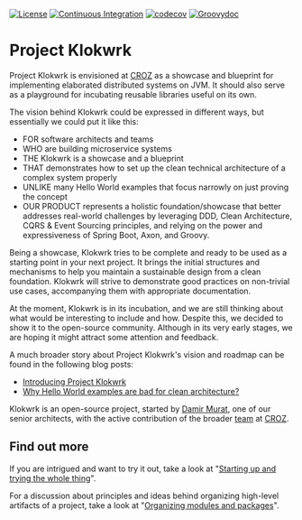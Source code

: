 [![License](https://img.shields.io/badge/License-Apache%202.0-success.svg)](https://opensource.org/licenses/Apache-2.0)
[![Continuous Integration](https://github.com/croz-ltd/klokwrk-project/workflows/Continuous%20Integration/badge.svg)](https://github.com/croz-ltd/klokwrk-project/actions?query=workflow%3A%22Continuous+Integration%22+branch%3Amaster)
[![codecov](https://codecov.io/gh/croz-ltd/klokwrk-project/branch/master/graph/badge.svg)](https://codecov.io/gh/croz-ltd/klokwrk-project)
[![Groovydoc](https://img.shields.io/badge/API%20doc-Groovydoc-brightgreen)](https://croz-ltd.github.io/klokwrk-project/groovydoc/index.html)

# Project Klokwrk
Project Klokwrk is envisioned at [CROZ](https://croz.net/) as a showcase and blueprint for implementing elaborated distributed systems on JVM. It should also serve as a playground for incubating
reusable libraries useful on its own.

The vision behind Klokwrk could be expressed in different ways, but essentially we could put it like this:
- FOR software architects and teams
- WHO are building microservice systems
- THE Klokwrk is a showcase and a blueprint
- THAT demonstrates how to set up the clean technical architecture of a complex system properly
- UNLIKE many Hello World examples that focus narrowly on just proving the concept
- OUR PRODUCT represents a holistic foundation/showcase that better addresses real-world challenges by leveraging DDD, Clean Architecture, CQRS & Event Sourcing principles, and relying on the power
  and expressiveness of Spring Boot, Axon, and Groovy.

Being a showcase, Klokwrk tries to be complete and ready to be used as a starting point in your next project. It brings the initial structures and mechanisms to help you maintain a sustainable design
from a clean foundation. Klokwrk will strive to demonstrate good practices on non-trivial use cases, accompanying them with appropriate documentation.

At the moment, Klokwrk is in its incubation, and we are still thinking about what would be interesting to include and how. Despite this, we decided to show it to the open-source community. Although
in its very early stages, we are hoping it might attract some attention and feedback.

A much broader story about Project Klokwrk's vision and roadmap can be found in the following blog posts:
- [Introducing Project Klokwrk](https://croz.net/news/introducing-project-klokwrk/)
- [Why Hello World examples are bad for clean architecture?](https://croz.net/news/why-hello-world-examples-are-bad-for-clean-architecture/)

Klokwrk is an open-source project, started by [Damir Murat](https://github.com/dmurat), one of our senior architects, with the active contribution of the broader [team](https://croz.net/) at
[CROZ](https://github.com/croz-ltd).

## Find out more
If you are intrigued and want to try it out, take a look at "[Starting up and trying the whole thing](support/docs/article/startingUp.md)".

For a discussion about principles and ideas behind organizing high-level artifacts of a project, take a look at "[Organizing modules and packages](support/docs/article/modulesAndPackages.md)".
